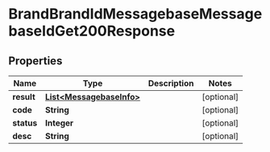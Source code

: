 

# BrandBrandIdMessagebaseMessagebaseIdGet200Response


## Properties

| Name | Type | Description | Notes |
|------------ | ------------- | ------------- | -------------|
|**result** | [**List&lt;MessagebaseInfo&gt;**](MessagebaseInfo.md) |  |  [optional] |
|**code** | **String** |  |  [optional] |
|**status** | **Integer** |  |  [optional] |
|**desc** | **String** |  |  [optional] |



